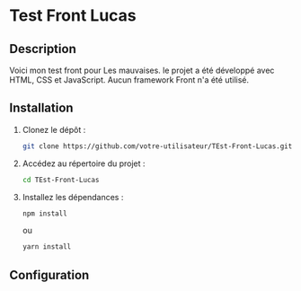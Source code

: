 # Test Front Lucas

## Description

Voici mon test front pour Les mauvaises.
le projet a été développé avec HTML, CSS et JavaScript. Aucun framework Front n'a été utilisé.

## Installation

1. Clonez le dépôt :

    ```bash
    git clone https://github.com/votre-utilisateur/TEst-Front-Lucas.git
    ```

2. Accédez au répertoire du projet :

    ```bash
    cd TEst-Front-Lucas
    ```

3. Installez les dépendances :

    ```bash
    npm install
    ```

    ou

    ```bash
    yarn install
    ```

## Configuration

